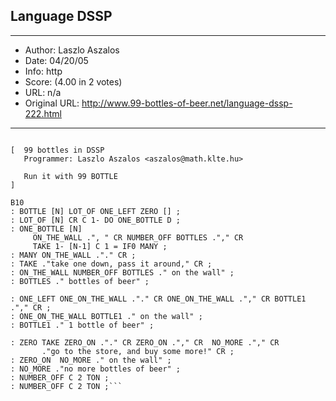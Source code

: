 
## Language DSSP ##
---
- Author: Laszlo Aszalos
- Date: 04/20/05
- Info: http
- Score:  (4.00 in 2 votes)
- URL: n/a
- Original URL: http://www.99-bottles-of-beer.net/language-dssp-222.html
---

```For Info see <a href=http://www.dssp.msk.ru>http://www.dssp.msk.ru</a>

[  99 bottles in DSSP
   Programmer: Laszlo Aszalos <aszalos@math.klte.hu>

   Run it with 99 BOTTLE
]

B10
: BOTTLE [N] LOT_OF ONE_LEFT ZERO [] ;
: LOT_OF [N] CR C 1- DO ONE_BOTTLE D ;
: ONE_BOTTLE [N]
     ON_THE_WALL .", " CR NUMBER_OFF BOTTLES ."," CR
     TAKE 1- [N-1] C 1 = IF0 MANY ;
: MANY ON_THE_WALL ."." CR ;
: TAKE ."take one down, pass it around," CR ;
: ON_THE_WALL NUMBER_OFF BOTTLES ." on the wall" ;
: BOTTLES ." bottles of beer" ;

: ONE_LEFT ONE_ON_THE_WALL ."." CR ONE_ON_THE_WALL ."," CR BOTTLE1 
."," CR ; 
: ONE_ON_THE_WALL BOTTLE1 ." on the wall" ;
: BOTTLE1 ." 1 bottle of beer" ;

: ZERO TAKE ZERO_ON ."." CR ZERO_ON ."," CR  NO_MORE ."," CR
       ."go to the store, and buy some more!" CR ;
: ZERO_ON  NO_MORE ." on the wall" ;
: NO_MORE ."no more bottles of beer" ;
: NUMBER_OFF C 2 TON ;
: NUMBER_OFF C 2 TON ;```
